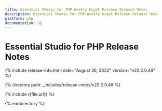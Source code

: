 ```yaml
---
title: Essential Studio for PHP Weekly Nuget Release Release Notes  
description: Essential Studio for PHP Weekly Nuget Release Release Notes  
platform: php
documentation: ug
---
```


# Essential Studio for PHP  Release Notes  

{% include release-info.html date="August 30, 2022"  version="v20.2.0.46" %} 

{% directory path: _includes/release-notes/v20.2.0.46 %}

{% include {{file.url}} %}

{% enddirectory %}